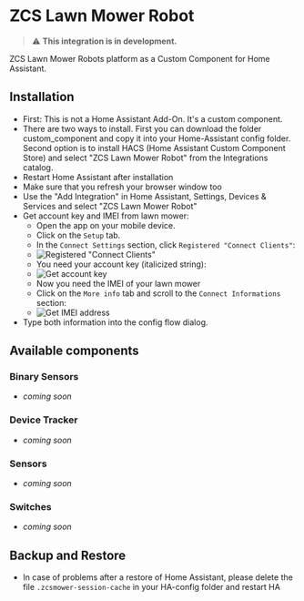 # ZCS Lawn Mower Robot

> :warning: **This integration is in development.**

ZCS Lawn Mower Robots platform as a Custom Component for Home Assistant.

## Installation
* First: This is not a Home Assistant Add-On. It's a custom component.
* There are two ways to install. First you can download the folder custom_component and copy it into your Home-Assistant config folder. Second option is to install HACS (Home Assistant Custom Component Store) and select "ZCS Lawn Mower Robot" from the Integrations catalog.
* Restart Home Assistant after installation
* Make sure that you refresh your browser window too
* Use the "Add Integration" in Home Assistant, Settings, Devices & Services and select "ZCS Lawn Mower Robot"
* Get account key and IMEI from lawn mower:
    * Open the app on your mobile device.
    * Click on the `Setup` tab.
    * In the `Connect Settings` section, click `Registered "Connect Clients"`:
    * ![Registered "Connect Clients"](https://github.com/ufozone/ha-zcs-mower/blob/main/setup_account1.jpg?raw=true)
    * You need your account key (italicized string):
    * ![Get account key](https://github.com/ufozone/ha-zcs-mower/blob/main/setup_account2.jpg?raw=true)
    * Now you need the IMEI of your lawn mower
    * Click on the `More info` tab and scroll to the `Connect Informations` section:
    * ![Get IMEI address](https://github.com/ufozone/ha-zcs-mower/blob/main/setup_imei.jpg?raw=true)
* Type both information into the config flow dialog.

## Available components 

### Binary Sensors
* _coming soon_

### Device Tracker
* _coming soon_

### Sensors
* _coming soon_

### Switches
* _coming soon_

## Backup and Restore
* In case of problems after a restore of Home Assistant, please delete the file `.zcsmower-session-cache` in your HA-config folder and restart HA
